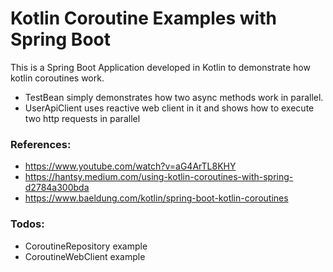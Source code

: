 # Kotlin Coroutine Examples with Spring Boot

This is a Spring Boot Application developed in Kotlin to demonstrate how kotlin coroutines work.

- TestBean simply demonstrates how two async methods work in parallel.
- UserApiClient uses reactive web client in it and shows how to execute two http requests in parallel


### References:
- https://www.youtube.com/watch?v=aG4ArTL8KHY
- https://hantsy.medium.com/using-kotlin-coroutines-with-spring-d2784a300bda
- https://www.baeldung.com/kotlin/spring-boot-kotlin-coroutines

### Todos:
- CoroutineRepository example
- CoroutineWebClient example